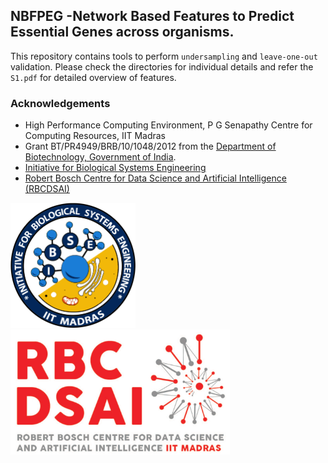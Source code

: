 ## NBFPEG -Network Based Features to Predict Essential Genes across organisms.
This repository contains tools to perform `undersampling` and `leave-one-out`
validation. Please check the directories for individual details and refer the
`S1.pdf` for detailed overview of features.


### Acknowledgements
* High Performance Computing Environment, P G Senapathy Centre for Computing Resources, IIT Madras
* Grant BT/PR4949/BRB/10/1048/2012 from the [Department of Biotechnology, Government of India](https://www.dbtindia.nic.in/).
* [Initiative for Biological Systems Engineering](https://ibse.iitm.ac.in/)
* [Robert Bosch Centre for Data Science and Artificial Intelligence (RBCDSAI)](https://rbcdsai.iitm.ac.in/)

<img title="IBSE logo" src="https://github.com/RBC-DSAI-IITM/rbc-dsai-iitm.github.io/blob/master/images/IBSE_logo.png" height="200" width="200"><img title="RBC-DSAI logo" src="https://github.com/RBC-DSAI-IITM/rbc-dsai-iitm.github.io/blob/master/images/logo.jpg" height="200" width="351">
